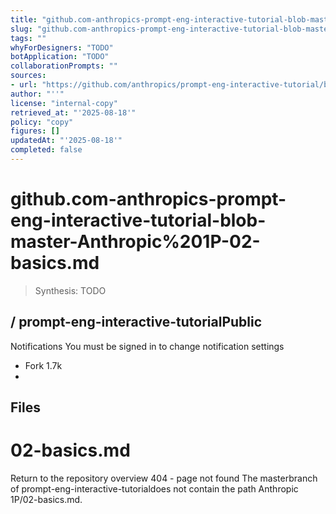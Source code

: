 ```yaml
---
title: "github.com-anthropics-prompt-eng-interactive-tutorial-blob-master-Anthropic%201P-02-basics.md"
slug: "github.com-anthropics-prompt-eng-interactive-tutorial-blob-master-Anthropic%201P-02-basics.md"
tags: ""
whyForDesigners: "TODO"
botApplication: "TODO"
collaborationPrompts: ""
sources:
- url: "https://github.com/anthropics/prompt-eng-interactive-tutorial/blob/master/Anthropic%201P/02-basics.md"
author: "''"
license: "internal-copy"
retrieved_at: "'2025-08-18'"
policy: "copy"
figures: []
updatedAt: "'2025-08-18'"
completed: false
---
```


# github.com-anthropics-prompt-eng-interactive-tutorial-blob-master-Anthropic%201P-02-basics.md

> Synthesis: TODO

/
**prompt-eng-interactive-tutorial**Public
-
Notifications
You must be signed in to change notification settings
- Fork 1.7k
-
## Files
# 02-basics.md
Return to the repository overview
404 - page not found
The
masterbranch of
prompt-eng-interactive-tutorialdoes not contain the path
Anthropic 1P/02-basics.md.


